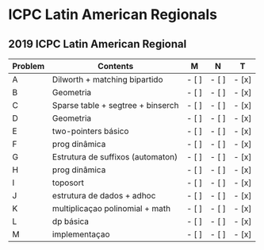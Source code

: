 # ICPC Latin American Regionals


## 2019 ICPC Latin American Regional
| Problem  | Contents | M | N | T |
| --- | --- | --- | --- | --- |
| A  | Dilworth + matching bipartido |- [ ]|- [ ]|- [x]|
| B  | Geometria |- [ ]|- [ ]|- [x]|
| C  | Sparse table + segtree + binserch |- [ ]|- [ ]|- [x]|
| D  | Geometria |- [ ]|- [ ]|- [x]|
| E  | two-pointers básico |- [ ]|- [ ]|- [x]|
| F  | prog dinâmica |- [ ]|- [ ]|- [x]|
| G  | Estrutura de suffixos (automaton) |- [ ]|- [ ]|- [x]|
| H  | prog dinâmica |- [ ]|- [ ]|- [x]|
| I  | toposort |- [ ]|- [ ]|- [x]|
| J  | estrutura de dados + adhoc |- [ ]|- [ ]|- [x]|
| K  | multiplicaçao polinomial + math |- [ ]|- [ ]|- [x]|
| L  | dp básica |- [ ]|- [ ]|- [x]|
| M  | implementaçao |- [ ]|- [ ]|- [x]|
